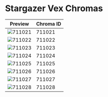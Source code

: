 # Stargazer Vex Chromas

| Preview | Chroma ID |
|---------|-----------|
| ![711021](https://raw.communitydragon.org/latest/plugins/rcp-be-lol-game-data/global/default/v1/champion-chroma-images/711/711021.png) | 711021 |
| ![711022](https://raw.communitydragon.org/latest/plugins/rcp-be-lol-game-data/global/default/v1/champion-chroma-images/711/711022.png) | 711022 |
| ![711023](https://raw.communitydragon.org/latest/plugins/rcp-be-lol-game-data/global/default/v1/champion-chroma-images/711/711023.png) | 711023 |
| ![711024](https://raw.communitydragon.org/latest/plugins/rcp-be-lol-game-data/global/default/v1/champion-chroma-images/711/711024.png) | 711024 |
| ![711025](https://raw.communitydragon.org/latest/plugins/rcp-be-lol-game-data/global/default/v1/champion-chroma-images/711/711025.png) | 711025 |
| ![711026](https://raw.communitydragon.org/latest/plugins/rcp-be-lol-game-data/global/default/v1/champion-chroma-images/711/711026.png) | 711026 |
| ![711027](https://raw.communitydragon.org/latest/plugins/rcp-be-lol-game-data/global/default/v1/champion-chroma-images/711/711027.png) | 711027 |
| ![711028](https://raw.communitydragon.org/latest/plugins/rcp-be-lol-game-data/global/default/v1/champion-chroma-images/711/711028.png) | 711028 |